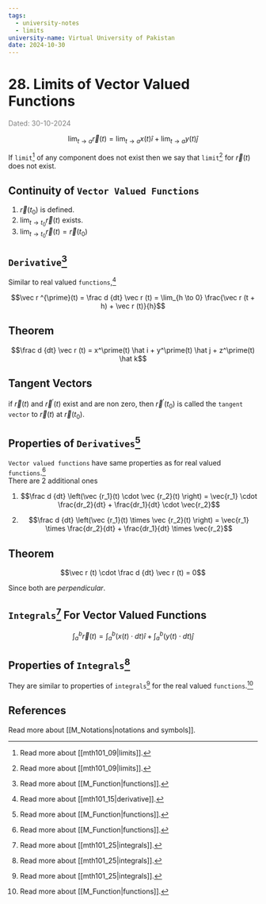 ```yaml
---
tags:
  - university-notes
  - limits
university-name: Virtual University of Pakistan
date: 2024-10-30
---
```


# 28. Limits of Vector Valued Functions

<span style="color: gray;">Dated: 30-10-2024</span>

$$\lim_{t \to a} \vec{r}(t) = \lim_{t \to a} x(t) \hat i + \lim_{t \to a} y(t) \hat j$$

If `limit`[^1] of any component does not exist then we say that `limit`[^1] for $\vec{r}(t)$ does not exist.

## Continuity of `Vector Valued Functions`

1. $\vec{r}(t_0)$ is defined.
2. $\lim_{t \to t_0} \vec r (t)$ exists.
3. $\lim_{t \to t_0} \vec r (t) = \vec r (t_0)$

## `Derivative`[^2]

Similar to real valued `functions`,[^3]  

$$\vec r ^{\prime}(t) = \frac d {dt} \vec r (t) = \lim_{h \to 0} \frac{\vec r (t + h) + \vec r (t)}{h}$$

## Theorem

$$\frac d {dt} \vec r (t) = x^\prime(t) \hat i + y^\prime(t) \hat j + z^\prime(t) \hat k$$

## Tangent Vectors

if $\vec r (t)$ and $\vec r ^ \prime (t)$ exist and are non zero, then $\vec r ^ \prime(t_0)$ is called the `tangent vector` to $\vec r (t)$ at $\vec r (t_0)$.

## Properties of `Derivatives`[^2]

`Vector valued functions` have same properties as for real valued `functions`.[^2]  
There are 2 additional ones

1. $$\frac d {dt} \left(\vec {r_1}(t) \cdot \vec {r_2}(t) \right) = \vec{r_1} \cdot \frac{dr_2}{dt} +  \frac{dr_1}{dt} \cdot \vec{r_2}$$

2. $$\frac d {dt} \left(\vec {r_1}(t) \times \vec {r_2}(t) \right) = \vec{r_1} \times \frac{dr_2}{dt} + \frac{dr_1}{dt} \times \vec{r_2}$$

## Theorem

$$\vec r (t) \cdot \frac d {dt} \vec r (t) = 0$$

Since both are _perpendicular_.

## `Integrals`[^4] For Vector Valued Functions

$$\int_a^b \vec r (t) = \int_a^b (x(t) \cdot dt) \hat i + \int_a^b (y(t) \cdot dt) \hat j$$

## Properties of `Integrals`[^4]

They are similar to properties of `integrals`[^4] for the real valued `functions`.[^2]

## References

Read more about [[M_Notations|notations and symbols]].

[^1]: Read more about [[mth101_09|limits]].
[^2]: Read more about [[M_Function|functions]].
[^3]: Read more about [[mth101_15|derivative]].
[^4]: Read more about [[mth101_25|integrals]].